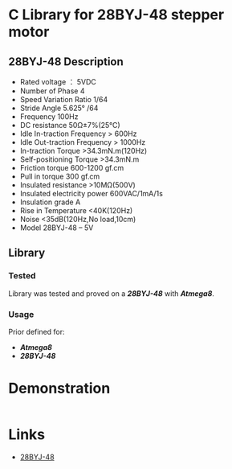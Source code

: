 # C Library for 28BYJ-48 stepper motor

## 28BYJ-48 Description
- Rated voltage ： 5VDC
- Number of Phase 4
- Speed Variation Ratio 1/64
- Stride Angle 5.625° /64
- Frequency 100Hz
- DC resistance 50Ω±7%(25℃)
- Idle In-traction Frequency > 600Hz
- Idle Out-traction Frequency > 1000Hz
- In-traction Torque >34.3mN.m(120Hz)
- Self-positioning Torque >34.3mN.m
- Friction torque 600-1200 gf.cm
- Pull in torque 300 gf.cm
- Insulated resistance >10MΩ(500V)
- Insulated electricity power 600VAC/1mA/1s
- Insulation grade A
- Rise in Temperature <40K(120Hz)
- Noise <35dB(120Hz,No load,10cm)
- Model 28BYJ-48 – 5V

## Library

### Tested
Library was tested and proved on a **_28BYJ-48_** with **_Atmega8_**.

### Usage
Prior defined for:
- **_Atmega8_**
- **_28BYJ-48_**

# Demonstration
<img src="" />

# Links
- [28BYJ-48](https://www.mouser.com/datasheet/2/758/stepd-01-data-sheet-1143075.pdf)
